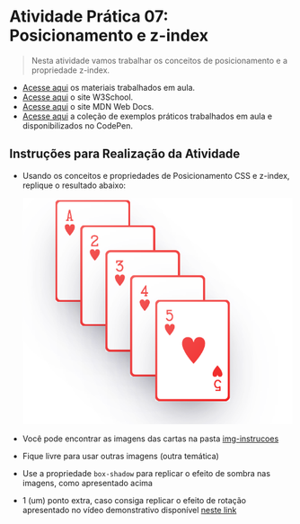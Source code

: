 # Atividade Prática 07: Posicionamento e z-index

> Nesta atividade vamos trabalhar os conceitos de posicionamento e a propriedade z-index.

- [Acesse aqui](./../../../materiais/slides/) os materiais trabalhados em aula.
- [Acesse aqui](https://www.w3schools.com/) o site W3School.
- [Acesse aqui](https://developer.mozilla.org/pt-BR/) o site MDN Web Docs.
- [Acesse aqui](https://codepen.io/collection/kNVxeQ) a coleção de exemplos práticos trabalhados em aula e disponibilizados no CodePen.

<a id="inst"></a>
## Instruções para Realização da Atividade

- Usando os conceitos e propriedades de Posicionamento CSS e z-index, replique o resultado abaixo:

    <div align="center">
        <img src="./img-instrucoes/resultado.png">
    </div>

- Você pode encontrar as imagens das cartas na pasta [img-instrucoes](./img-instrucoes/)

- Fique livre para usar outras imagens (outra temática)

- Use a propriedade `box-shadow` para replicar o efeito de sombra nas imagens, como apresentado acima

- 1 (um) ponto extra, caso consiga replicar o efeito de rotação apresentado no vídeo demonstrativo disponível [neste link](https://drive.google.com/file/d/1CUilLm12t2lyFVa-0zGOc54fafVCY7ZI/view?usp=sharing)